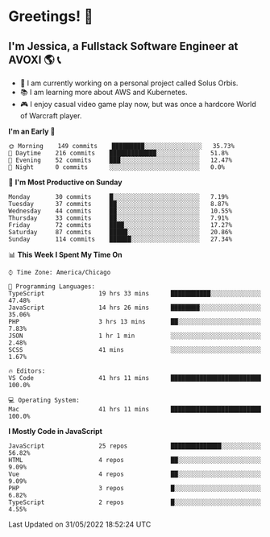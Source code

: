 # Greetings! 🧠

## I'm Jessica, a Fullstack Software Engineer at AVOXI 🌎 📞

- 🌟 I am currently working on a personal project called Solus Orbis.
- 📚 I am learning more about AWS and Kubernetes.
- 🎮 I enjoy casual video game play now, but was once a hardcore World of Warcraft player.

<!--START_SECTION:waka-->
**I'm an Early 🐤** 

```text
🌞 Morning    149 commits    █████████░░░░░░░░░░░░░░░░   35.73% 
🌆 Daytime    216 commits    █████████████░░░░░░░░░░░░   51.8% 
🌃 Evening    52 commits     ███░░░░░░░░░░░░░░░░░░░░░░   12.47% 
🌙 Night      0 commits      ░░░░░░░░░░░░░░░░░░░░░░░░░   0.0%

```
📅 **I'm Most Productive on Sunday** 

```text
Monday       30 commits     █░░░░░░░░░░░░░░░░░░░░░░░░   7.19% 
Tuesday      37 commits     ██░░░░░░░░░░░░░░░░░░░░░░░   8.87% 
Wednesday    44 commits     ██░░░░░░░░░░░░░░░░░░░░░░░   10.55% 
Thursday     33 commits     ██░░░░░░░░░░░░░░░░░░░░░░░   7.91% 
Friday       72 commits     ████░░░░░░░░░░░░░░░░░░░░░   17.27% 
Saturday     87 commits     █████░░░░░░░░░░░░░░░░░░░░   20.86% 
Sunday       114 commits    ██████░░░░░░░░░░░░░░░░░░░   27.34%

```


📊 **This Week I Spent My Time On** 

```text
⌚︎ Time Zone: America/Chicago

💬 Programming Languages: 
TypeScript               19 hrs 33 mins      ███████████░░░░░░░░░░░░░░   47.48% 
JavaScript               14 hrs 26 mins      ████████░░░░░░░░░░░░░░░░░   35.06% 
PHP                      3 hrs 13 mins       ██░░░░░░░░░░░░░░░░░░░░░░░   7.83% 
JSON                     1 hr 1 min          ░░░░░░░░░░░░░░░░░░░░░░░░░   2.48% 
SCSS                     41 mins             ░░░░░░░░░░░░░░░░░░░░░░░░░   1.67%

🔥 Editors: 
VS Code                  41 hrs 11 mins      █████████████████████████   100.0%

💻 Operating System: 
Mac                      41 hrs 11 mins      █████████████████████████   100.0%

```

**I Mostly Code in JavaScript** 

```text
JavaScript               25 repos            ██████████████░░░░░░░░░░░   56.82% 
HTML                     4 repos             ██░░░░░░░░░░░░░░░░░░░░░░░   9.09% 
Vue                      4 repos             ██░░░░░░░░░░░░░░░░░░░░░░░   9.09% 
PHP                      3 repos             █░░░░░░░░░░░░░░░░░░░░░░░░   6.82% 
TypeScript               2 repos             █░░░░░░░░░░░░░░░░░░░░░░░░   4.55%

```



 Last Updated on 31/05/2022 18:52:24 UTC
<!--END_SECTION:waka-->

<!--
**jessikuh/jessikuh** is a ✨ _special_ ✨ repository because its `README.md` (this file) appears on your GitHub profile.

Here are some ideas to get you started:

- 🔭 I’m currently working on ...
- 🌱 I’m currently learning ...
- 👯 I’m looking to collaborate on ...
- 🤔 I’m looking for help with ...
- 💬 Ask me about ...
- 📫 How to reach me: ...
- 😄 Pronouns: ...
- ⚡ Fun fact: ...
-->
